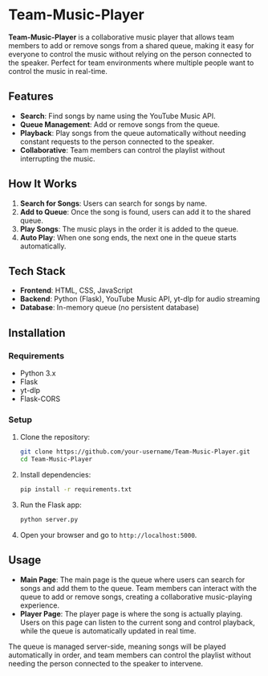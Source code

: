 # Team-Music-Player

**Team-Music-Player** is a collaborative music player that allows team members to add or remove songs from a shared queue, making it easy for everyone to control the music without relying on the person connected to the speaker. Perfect for team environments where multiple people want to control the music in real-time.

## Features

- **Search**: Find songs by name using the YouTube Music API.
- **Queue Management**: Add or remove songs from the queue.
- **Playback**: Play songs from the queue automatically without needing constant requests to the person connected to the speaker.
- **Collaborative**: Team members can control the playlist without interrupting the music.

## How It Works

1. **Search for Songs**: Users can search for songs by name.
2. **Add to Queue**: Once the song is found, users can add it to the shared queue.
3. **Play Songs**: The music plays in the order it is added to the queue.
4. **Auto Play**: When one song ends, the next one in the queue starts automatically.

## Tech Stack

- **Frontend**: HTML, CSS, JavaScript
- **Backend**: Python (Flask), YouTube Music API, yt-dlp for audio streaming
- **Database**: In-memory queue (no persistent database)

## Installation

### Requirements

- Python 3.x
- Flask
- yt-dlp
- Flask-CORS

### Setup

1. Clone the repository:
    ```bash
    git clone https://github.com/your-username/Team-Music-Player.git
    cd Team-Music-Player
    ```

2. Install dependencies:
    ```bash
    pip install -r requirements.txt
    ```

3. Run the Flask app:
    ```bash
    python server.py
    ```

4. Open your browser and go to `http://localhost:5000`.

## Usage

- **Main Page**: The main page is the queue where users can search for songs and add them to the queue. Team members can interact with the queue to add or remove songs, creating a collaborative music-playing experience.
- **Player Page**: The player page is where the song is actually playing. Users on this page can listen to the current song and control playback, while the queue is automatically updated in real time.

The queue is managed server-side, meaning songs will be played automatically in order, and team members can control the playlist without needing the person connected to the speaker to intervene.

